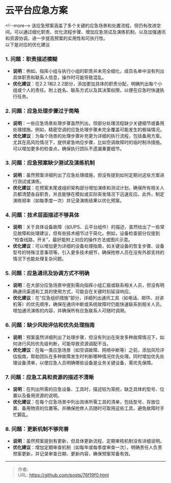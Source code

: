 # 云平台应急方案


&lt;!--more--&gt;
该应急预案涵盖了多个关键的应急场景和处置流程，但仍有改进空间。可以通过细化职责、优化流程步骤、增加应急测试及演练机制，以及加强通讯和资源协调，进一步提高预案的实用性和可执行性。  
以下是对应的优化建议  
### 1. **问题：职责描述模糊**  
- **说明**：例如，指挥小组与执行小组的职责并未完全细化，成员名单中没有列出具体职责和联系人信息，操作时可能导致混乱。  
- **优化建议**：在2.2.1和2.2.2部分，添加更加具体的职责分配，明确列出每个小组或个人的责任。附上姓名、联系方式以及其决策权限，以便在应急时快速执行任务。
 
### 2. **问题：应急处理步骤过于简略**  
- **说明**：一些应急场景处理步骤虽然列出，但部分处理流程缺少关键细节或备用处理措施。例如，精密空调的应急处理步骤未完全覆盖可能发生的极端情况。  
- **优化建议**：为每个场景的处理步骤补充更为详细的执行流程，包括备用方案。尤其在高风险情况下，提供紧急响应步骤，比如空调故障时的临时制冷措施。可以增加更多的检查点，确保执行团队不遗漏重要细节。
 
### 3. **问题：应急预案缺少测试及演练机制**  
- **说明**：虽然预案详细列出了应急处理措施，但没有提到如何定期对这些方案进行测试或演练。  
- **优化建议**：在预案末尾或组织架构部分增加演练和测试计划，确保所有相关人员都清楚各自职责，并且能够在模拟或实际突发情况下迅速反应。此外，制定演练频率（如每季度一次）并记录演练结果以优化预案。
 
### 4. **问题：技术层面描述不够具体**  
- **说明**：关于具体设备故障（如UPS、云平台组件）的描述，虽然给出了一些常见故障和处理建议，但有些技术细节过于简化。例如，设备检查部分仅提到 “检查线路，开关”，最好能附上对应的操作方法或图片示意。  
- **优化建议**：可以增加更为详细的设备处理指南，如关键设备的恢复步骤、设备型号的特殊注意事项等。引入更多技术细节，确保抢修人员在没有外部支持的情况下也能处理复杂问题。
 
### 5. **问题：应急通讯及协调方式不明确**  
- **说明**：在大部分应急场景中提到需向指挥小组汇报或联系相关人员，但没有明确通讯渠道和工具的使用方式，可能会在关键时刻延误响应。  
- **优化建议**：在“应急组织措施”部分，详细列出通讯工具（如电话、邮件、对讲机等）的优先顺序，确保在通讯中断或系统故障时仍能快速联系到相关人员。增加通讯演练的内容，并确保所有应急联系人可随时调用。
 
### 6. **问题：缺少风险评估和优先处理指南**  
- **说明**：预案虽然详细列出了处理步骤，但没有列出在突发多种故障情况下，如何进行风险优先级判断，可能导致资源调配不当。  
- **优化建议**：在每一类应急场景（如空调故障、网络中断等）之前，添加风险评估指南，帮助团队在多种故障发生时判断哪种情况优先处理。同时增加优先处理设备清单，以便应急人员明确哪些设备是业务关键设备，需优先保障。
 
### 7. **问题：应急工具和资源的描述不清晰**  
- **说明**：在列出所需的应急设备、工具时，描述较为笼统，缺乏具体的型号、位置以及备用资源的说明。  
- **优化建议**：在每个应急场景中列出具体所需工具的清单，包括型号、存放位置、备用物资的位置等。并确保抢修人员随时可取用这些工具，避免故障时手忙脚乱。
 
### 8. **问题：更新机制不够完善**  
- **说明**：虽然预案提到有更新，但具体更新流程、定期审核机制没有详细说明。  
- **优化建议**：增加定期审查机制（如每年或每季度审查一次），明确责任人负责预案更新，并记录审查日期、更新内容，确保预案常备有效。

---

> 作者:   
> URL: https://github.com/posts/76f19f0.html  

